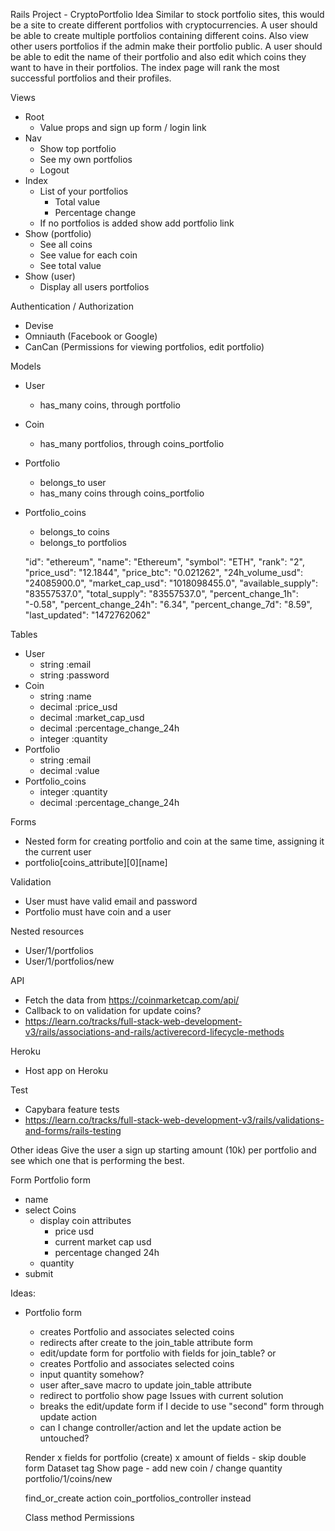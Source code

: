 Rails Project - CryptoPortfolio
Idea
Similar to stock portfolio sites, this would be a site to create different portfolios with cryptocurrencies. A user should be able to create multiple portfolios containing different coins. Also view other users portfolios if the admin make their portfolio public. A user should be able to edit the name of their portfolio and also edit which coins they want to have in their portfolios. The index page will rank the most successful portfolios and their profiles.

Views

- Root
  - Value props and sign up form / login link
- Nav
  - Show top portfolio
  - See my own portfolios
  - Logout
- Index
  - List of your portfolios
    - Total value
    - Percentage change
  - If no portfolios is added show add portfolio link
- Show (portfolio)
  - See all coins
  - See value for each coin
  - See total value
- Show (user)
  - Display all users portfolios

Authentication / Authorization 

  - Devise
  - Omniauth (Facebook or Google)
  - CanCan (Permissions for viewing portfolios, edit portfolio)

Models

  - User
    - has_many coins, through portfolio
  - Coin
    - has_many portfolios, through coins_portfolio
  - Portfolio
    - belongs_to user
    - has_many coins through coins_portfolio
  - Portfolio_coins
    - belongs_to coins
    - belongs_to portfolios

     "id": "ethereum",
        "name": "Ethereum",
        "symbol": "ETH",
        "rank": "2",
        "price_usd": "12.1844",
        "price_btc": "0.021262",
        "24h_volume_usd": "24085900.0",
        "market_cap_usd": "1018098455.0",
        "available_supply": "83557537.0",
        "total_supply": "83557537.0",
        "percent_change_1h": "-0.58",
        "percent_change_24h": "6.34",
        "percent_change_7d": "8.59",
        "last_updated": "1472762062"

Tables

  - User
    - string :email
    - string :password
  - Coin
    - string :name
    - decimal :price_usd
    - decimal :market_cap_usd
    - decimal :percentage_change_24h
    - integer :quantity
  - Portfolio
    - string :email
    - decimal :value
  - Portfolio_coins
    - integer :quantity
    - decimal :percentage_change_24h

Forms

  - Nested form for creating portfolio and coin at the same time, assigning it the current user
  - portfolio[coins_attribute][0][name]

Validation

  - User must have valid email and password
  - Portfolio must have coin and a user

Nested resources

  - User/1/portfolios
  - User/1/portfolios/new
    

API

  - Fetch the data from https://coinmarketcap.com/api/
  - Callback to on validation for update coins?
  - https://learn.co/tracks/full-stack-web-development-v3/rails/associations-and-rails/activerecord-lifecycle-methods

Heroku

  - Host app on Heroku

Test

  - Capybara feature tests
  - https://learn.co/tracks/full-stack-web-development-v3/rails/validations-and-forms/rails-testing

Other ideas
Give the user a sign up starting amount (10k) per portfolio and see which one that is performing the best.


Form
Portfolio form

- name
- select Coins
  - display coin attributes
    - price usd
    - current market cap usd
    - percentage changed 24h
  - quantity
- submit

Ideas:
- Portfolio form
  - creates Portfolio and associates selected coins
  - redirects after create to the join_table attribute form
  - edit/update form for portfolio with fields for join_table?
  or
  - creates Portfolio and associates selected coins
  - input quantity somehow?
  - user after_save macro to update join_table attribute
  - redirect to portfolio show page
  Issues with current solution
  - breaks the edit/update form if I decide to use "second" form through update action
  - can I change controller/action and let the update action be untouched?
  
  
  Render x fields for portfolio (create)
  x amount of fields - skip double form
  Dataset tag
  Show page - add new coin / change quantity
  portfolio/1/coins/new
  
  find_or_create action
  coin_portfolios_controller instead
  
  Class method
  Permissions